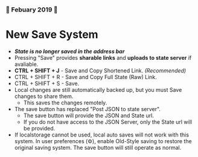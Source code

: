 ### 🌱 Febuary 2019 🐇
# New Save System
* ***State is no longer saved in the address bar***
* Pressing "Save" provides **sharable links** and **uploads to state server** if avaliable.
* **CTRL + SHIFT + J** - Save and Copy Shortened Link. *(Recommended)*
* CTRL + SHIFT + R - Save and Copy Full State (Raw) Link.
* CTRL + SHIFT + S - Save.
* Local changes are still automatically backed up, but you must Save changes to share them.
    * This saves the changes remotely.
* The save button has replaced "Post JSON to state server".
    * The save button will provide the JSON and State url.
    * If you do not have access to the JSON Server, only the State url will be provided.
* If localstorage cannot be used, local auto saves will not work with this system. In user preferences (⚙), enable Old-Style saving to restore the original saving system. The save button will still operate as normal.